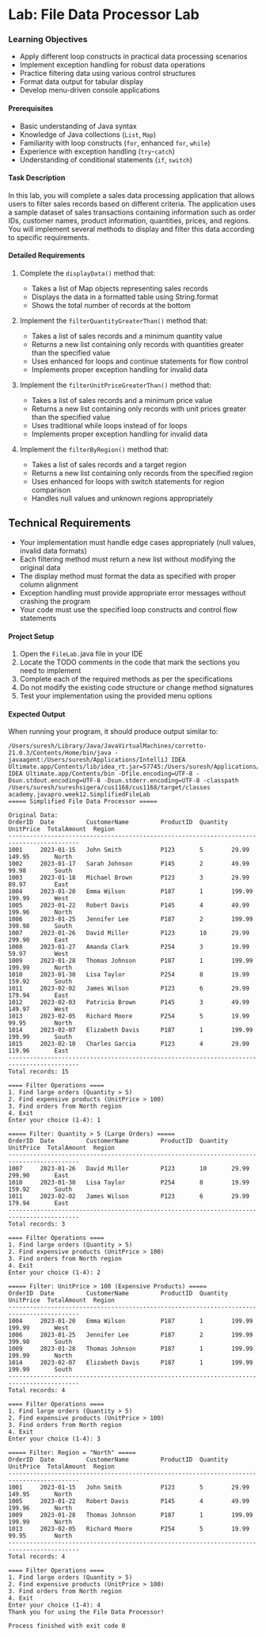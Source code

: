 # Lab: File Data Processor Lab

### Learning Objectives

* Apply different loop constructs in practical data processing scenarios
* Implement exception handling for robust data operations
* Practice filtering data using various control structures
* Format data output for tabular display
* Develop menu-driven console applications

#### Prerequisites

* Basic understanding of Java syntax
* Knowledge of Java collections (`List`, `Map`)
* Familiarity with loop constructs (`for`, enhanced `for`, `while`)
* Experience with exception handling (`try`-`catch`)
* Understanding of conditional statements (`if`, `switch`)

#### Task Description

In this lab, you will complete a sales data processing application that allows users to filter sales records based on
different criteria. The application uses a sample dataset of sales transactions containing information such as order
IDs, customer names, product information, quantities, prices, and regions. You will implement several methods to display
and filter this data according to specific requirements.

#### Detailed Requirements

1. Complete the `displayData()` method that:
    * Takes a list of Map objects representing sales records
    * Displays the data in a formatted table using String.format
    * Shows the total number of records at the bottom

2. Implement the `filterQuantityGreaterThan()` method that:
    * Takes a list of sales records and a minimum quantity value
    * Returns a new list containing only records with quantities greater than the specified value
    * Uses enhanced for loops and continue statements for flow control
    * Implements proper exception handling for invalid data

3. Implement the `filterUnitPriceGreaterThan()` method that:
    * Takes a list of sales records and a minimum price value
    * Returns a new list containing only records with unit prices greater than the specified value
    * Uses traditional while loops instead of for loops
    * Implements proper exception handling for invalid data

4. Implement the `filterByRegion()` method that:
    * Takes a list of sales records and a target region
    * Returns a new list containing only records from the specified region
    * Uses enhanced for loops with switch statements for region comparison
    * Handles null values and unknown regions appropriately

## Technical Requirements

* Your implementation must handle edge cases appropriately (null values, invalid data formats)
* Each filtering method must return a new list without modifying the original data
* The display method must format the data as specified with proper column alignment
* Exception handling must provide appropriate error messages without crashing the program
* Your code must use the specified loop constructs and control flow statements

#### Project Setup

1. Open the `FileLab.`java file in your IDE
2. Locate the TODO comments in the code that mark the sections you need to implement
3. Complete each of the required methods as per the specifications
4. Do not modify the existing code structure or change method signatures
5. Test your implementation using the provided menu options

#### Expected Output

When running your program, it should produce output similar to:

```
/Users/suresh/Library/Java/JavaVirtualMachines/corretto-21.0.3/Contents/Home/bin/java -javaagent:/Users/suresh/Applications/IntelliJ IDEA Ultimate.app/Contents/lib/idea_rt.jar=57745:/Users/suresh/Applications/IntelliJ IDEA Ultimate.app/Contents/bin -Dfile.encoding=UTF-8 -Dsun.stdout.encoding=UTF-8 -Dsun.stderr.encoding=UTF-8 -classpath /Users/suresh/sureshsigera/cus1168/cus1168/target/classes academy.javapro.week12.SimplifiedFileLab
===== Simplified File Data Processor =====

Original Data:
OrderID  Date         CustomerName         ProductID  Quantity UnitPrice  TotalAmount  Region  
------------------------------------------------------------------------------------------
1001     2023-01-15   John Smith           P123       5        29.99      149.95       North   
1002     2023-01-17   Sarah Johnson        P145       2        49.99      99.98        South   
1003     2023-01-18   Michael Brown        P123       3        29.99      89.97        East    
1004     2023-01-20   Emma Wilson          P187       1        199.99     199.99       West    
1005     2023-01-22   Robert Davis         P145       4        49.99      199.96       North   
1006     2023-01-25   Jennifer Lee         P187       2        199.99     399.98       South   
1007     2023-01-26   David Miller         P123       10       29.99      299.90       East    
1008     2023-01-27   Amanda Clark         P254       3        19.99      59.97        West    
1009     2023-01-28   Thomas Johnson       P187       1        199.99     199.99       North   
1010     2023-01-30   Lisa Taylor          P254       8        19.99      159.92       South   
1011     2023-02-02   James Wilson         P123       6        29.99      179.94       East    
1012     2023-02-03   Patricia Brown       P145       3        49.99      149.97       West    
1013     2023-02-05   Richard Moore        P254       5        19.99      99.95        North   
1014     2023-02-07   Elizabeth Davis      P187       1        199.99     199.99       South   
1015     2023-02-10   Charles Garcia       P123       4        29.99      119.96       East    
------------------------------------------------------------------------------------------
Total records: 15

==== Filter Operations ====
1. Find large orders (Quantity > 5)
2. Find expensive products (UnitPrice > 100)
3. Find orders from North region
4. Exit
Enter your choice (1-4): 1

===== Filter: Quantity > 5 (Large Orders) =====
OrderID  Date         CustomerName         ProductID  Quantity UnitPrice  TotalAmount  Region  
------------------------------------------------------------------------------------------
1007     2023-01-26   David Miller         P123       10       29.99      299.90       East    
1010     2023-01-30   Lisa Taylor          P254       8        19.99      159.92       South   
1011     2023-02-02   James Wilson         P123       6        29.99      179.94       East    
------------------------------------------------------------------------------------------
Total records: 3

==== Filter Operations ====
1. Find large orders (Quantity > 5)
2. Find expensive products (UnitPrice > 100)
3. Find orders from North region
4. Exit
Enter your choice (1-4): 2

===== Filter: UnitPrice > 100 (Expensive Products) =====
OrderID  Date         CustomerName         ProductID  Quantity UnitPrice  TotalAmount  Region  
------------------------------------------------------------------------------------------
1004     2023-01-20   Emma Wilson          P187       1        199.99     199.99       West    
1006     2023-01-25   Jennifer Lee         P187       2        199.99     399.98       South   
1009     2023-01-28   Thomas Johnson       P187       1        199.99     199.99       North   
1014     2023-02-07   Elizabeth Davis      P187       1        199.99     199.99       South   
------------------------------------------------------------------------------------------
Total records: 4

==== Filter Operations ====
1. Find large orders (Quantity > 5)
2. Find expensive products (UnitPrice > 100)
3. Find orders from North region
4. Exit
Enter your choice (1-4): 3

===== Filter: Region = "North" =====
OrderID  Date         CustomerName         ProductID  Quantity UnitPrice  TotalAmount  Region  
------------------------------------------------------------------------------------------
1001     2023-01-15   John Smith           P123       5        29.99      149.95       North   
1005     2023-01-22   Robert Davis         P145       4        49.99      199.96       North   
1009     2023-01-28   Thomas Johnson       P187       1        199.99     199.99       North   
1013     2023-02-05   Richard Moore        P254       5        19.99      99.95        North   
------------------------------------------------------------------------------------------
Total records: 4

==== Filter Operations ====
1. Find large orders (Quantity > 5)
2. Find expensive products (UnitPrice > 100)
3. Find orders from North region
4. Exit
Enter your choice (1-4): 4
Thank you for using the File Data Processor!

Process finished with exit code 0
```